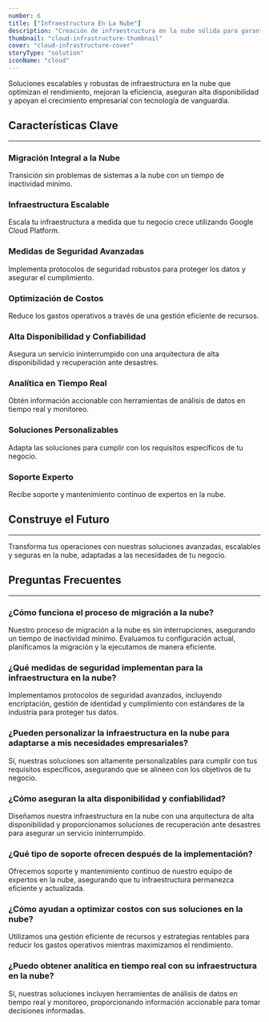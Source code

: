 ```yaml
---
number: 6
title: ["Infraestructura En La Nube"]
description: "Creación de infraestructura en la nube sólida para garantizar escalabilidad, confiabilidad y seguridad en aplicaciones y servicios modernos."
thumbnail: "cloud-infrastructure-thumbnail"
cover: "cloud-infrastructure-cover"
storyType: "solution"
iconName: "cloud"
---
```


Soluciones escalables y robustas de infraestructura en la nube que optimizan el rendimiento, mejoran la eficiencia, aseguran alta disponibilidad y apoyan el crecimiento empresarial con tecnología de vanguardia.

## Características Clave

---

### Migración Integral a la Nube

Transición sin problemas de sistemas a la nube con un tiempo de inactividad mínimo.

### Infraestructura Escalable

Escala tu infraestructura a medida que tu negocio crece utilizando Google Cloud Platform.

### Medidas de Seguridad Avanzadas

Implementa protocolos de seguridad robustos para proteger los datos y asegurar el cumplimiento.

### Optimización de Costos

Reduce los gastos operativos a través de una gestión eficiente de recursos.

### Alta Disponibilidad y Confiabilidad

Asegura un servicio ininterrumpido con una arquitectura de alta disponibilidad y recuperación ante desastres.

### Analítica en Tiempo Real

Obtén información accionable con herramientas de análisis de datos en tiempo real y monitoreo.

### Soluciones Personalizables

Adapta las soluciones para cumplir con los requisitos específicos de tu negocio.

### Soporte Experto

Recibe soporte y mantenimiento continuo de expertos en la nube.

## Construye el Futuro

---

Transforma tus operaciones con nuestras soluciones avanzadas, escalables y seguras en la nube, adaptadas a las necesidades de tu negocio.

## Preguntas Frecuentes

---

### ¿Cómo funciona el proceso de migración a la nube?

Nuestro proceso de migración a la nube es sin interrupciones, asegurando un tiempo de inactividad mínimo. Evaluamos tu configuración actual, planificamos la migración y la ejecutamos de manera eficiente.

### ¿Qué medidas de seguridad implementan para la infraestructura en la nube?

Implementamos protocolos de seguridad avanzados, incluyendo encriptación, gestión de identidad y cumplimiento con estándares de la industria para proteger tus datos.

### ¿Pueden personalizar la infraestructura en la nube para adaptarse a mis necesidades empresariales?

Sí, nuestras soluciones son altamente personalizables para cumplir con tus requisitos específicos, asegurando que se alineen con los objetivos de tu negocio.

### ¿Cómo aseguran la alta disponibilidad y confiabilidad?

Diseñamos nuestra infraestructura en la nube con una arquitectura de alta disponibilidad y proporcionamos soluciones de recuperación ante desastres para asegurar un servicio ininterrumpido.

### ¿Qué tipo de soporte ofrecen después de la implementación?

Ofrecemos soporte y mantenimiento continuo de nuestro equipo de expertos en la nube, asegurando que tu infraestructura permanezca eficiente y actualizada.

### ¿Cómo ayudan a optimizar costos con sus soluciones en la nube?

Utilizamos una gestión eficiente de recursos y estrategias rentables para reducir los gastos operativos mientras maximizamos el rendimiento.

### ¿Puedo obtener analítica en tiempo real con su infraestructura en la nube?

Sí, nuestras soluciones incluyen herramientas de análisis de datos en tiempo real y monitoreo, proporcionando información accionable para tomar decisiones informadas.

